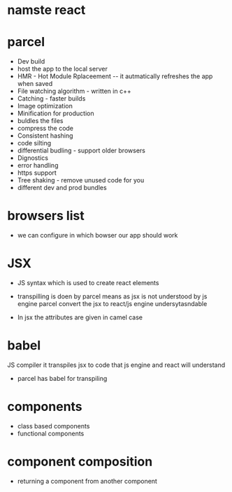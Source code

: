 # namste react
# parcel
- Dev build
- host the app to the local server
- HMR - Hot Module Rplaceement -- it autmatically refreshes the app when saved
- File watching algorithm - written in c++ 
- Catching - faster builds
- Image optimization
- Minification for production
- buldles the files
- compress the code
- Consistent hashing
- code silting
- differential budling - support older browsers
- Dignostics
- error handling
- https support
- Tree shaking  - remove unused code for you
- different dev and prod bundles

# browsers list
 - we can configure in which bowser our app should work

# JSX
- JS syntax which is used to create react elements

- transpilling is doen by parcel
means as jsx is not understood by js engine parcel convert the jsx to react/js engine undersytasndable
- In jsx the attributes are given in camel case

# babel
JS compiler it transpiles jsx to code that js engine and react will understand

- parcel has babel for transpiling


# components
- class based components
- functional components

# component composition
- returning a component from another component
  